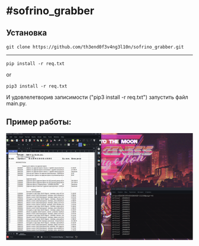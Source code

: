 <h1>#sofrino_grabber</h1>



<h2> Установка </h2>

    git clone https://github.com/th3end0f3v4ng3l10n/sofrino_grabber.git
----
    pip install -r req.txt
or 

    pip3 install -r req.txt



И удовлелетворив записимости ("pip3 install -r req.txt") запустить файл main.py.
<h2> Пример работы: </h2>

![Image alt](https://github.com/th3end0f3v4ng3l10n/sofrino_grabber/blob/main/example.png)
